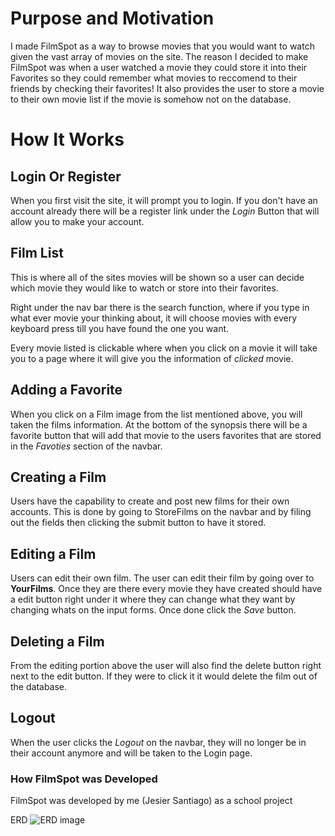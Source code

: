 # Purpose and Motivation
I made FilmSpot as a way to browse movies that you would want to watch given the vast array of movies on the site. The reason I decided to make FilmSpot was when a user watched a movie they could store it into their Favorites so they could remember what movies to reccomend to their friends by checking their favorites! It also provides the user to store a movie to their own movie list if the movie is somehow not on the database.

# How It Works

## Login Or Register
When you first visit the site, it will prompt you to login. If you don't have an account already there will be a register link under the *Login* Button that will allow you to make your account.

## Film List
This is where all of the sites movies will be shown so a user can decide which movie they would like to watch or store into their favorites.

Right under the nav bar there is the search function, where if you type in what ever movie your thinking about, it will choose movies with every keyboard press till you have found the one you want.

Every movie listed is clickable where when you click on a movie it will take you to a page where it will give you the information of *clicked* movie.

## Adding a Favorite
When you click on a Film image from the list mentioned above, you will taken the films information. At the bottom of the synopsis there will be a favorite button that will add that movie to the users favorites that are stored in the *Favoties* section of the navbar.

## Creating a Film
Users have the capability to create and post new films for their own accounts. This is done by going to StoreFilms on the navbar and by filing out the fields then clicking the submit button to have it stored.

## Editing a Film
Users can edit their own film. The user can edit their film by going over to **YourFilms**. Once they are there every movie they have created should have a edit button right under it where they can change what they want by changing whats on the input forms. Once done click the *Save* button.

## Deleting a Film
From the editing portion above the user will also find the delete button right next to the edit button. If they were to click it it would delete the film out of the database.

## Logout
When the user clicks the *Logout* on the navbar, they will no longer be in their account anymore and will be taken to the Login page.

### How FilmSpot was Developed
FilmSpot was developed by me (Jesier Santiago) as a school project

ERD
![ERD image](https://ibb.co/L9ChcFn)

